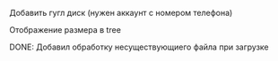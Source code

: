Добавить гугл диск (нужен аккаунт с номером телефона)

Отображение размера в tree

DONE:
Добавил обработку несуществующиего файла при загрузке